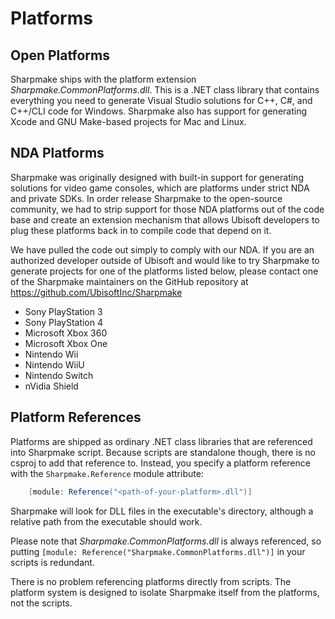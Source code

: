 Platforms
=========


Open Platforms
--------------
Sharpmake ships with the platform extension *Sharpmake.CommonPlatforms.dll*.
This is a .NET class library that contains everything you need to generate
Visual Studio solutions for C++, C#, and C++/CLI code for Windows. Sharpmake
also has support for generating Xcode and GNU Make-based projects for Mac and
Linux.


NDA Platforms
-------------
Sharpmake was originally designed with built-in support for generating
solutions for video game consoles, which are platforms under strict NDA and
private SDKs. In order release Sharpmake to the open-source community, we had
to strip support for those NDA platforms out of the code base and create an
extension mechanism that allows Ubisoft developers to plug these platforms
back in to compile code that depend on it.

We have pulled the code out simply to comply with our NDA. If you are an
authorized developer outside of Ubisoft and would like to try Sharpmake to
generate projects for one of the platforms listed below, please contact one of
the Sharpmake maintainers on the GitHub repository at
https://github.com/UbisoftInc/Sharpmake

* Sony PlayStation 3
* Sony PlayStation 4
* Microsoft Xbox 360
* Microsoft Xbox One
* Nintendo Wii
* Nintendo WiiU
* Nintendo Switch
* nVidia Shield


Platform References
-------------------
Platforms are shipped as ordinary .NET class libraries that are referenced into
Sharpmake script. Because scripts are standalone though, there is no csproj to
add that reference to. Instead, you specify a platform reference with the
`Sharpmake.Reference` module attribute:
```cs
    [module: Reference("<path-of-your-platform>.dll")]
```

Sharpmake will look for DLL files in the executable's directory, although a
relative path from the executable should work.

Please note that *Sharpmake.CommonPlatforms.dll* is always referenced, so
putting `[module: Reference("Sharpmake.CommonPlatforms.dll")]` in your scripts
is redundant.

There is no problem referencing platforms directly from scripts. The platform
system is designed to isolate Sharpmake itself from the platforms, not the
scripts.
